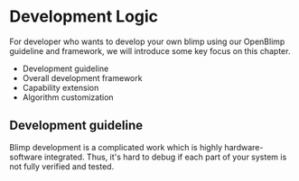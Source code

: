 # Development Logic

For developer who wants to develop your own blimp using our OpenBlimp guideline and framework, we will introduce some key focus on this chapter.

- Development guideline
- Overall development framework
- Capability extension
- Algorithm customization

## Development guideline

Blimp development is a complicated work which is highly hardware-software integrated. Thus, it's hard to debug if each part of your system is not fully verified and tested. 

